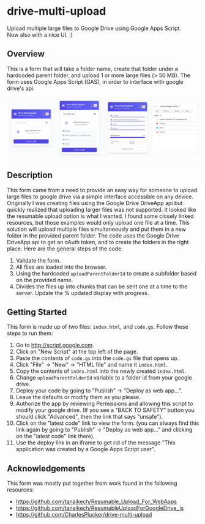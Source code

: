 # drive-multi-upload
Upload multiple large files to Google Drive using Google Apps Script.  
Now also with a nice UI. :)

## Overview
This is a form that will take a folder name, create that folder under a hardcoded parent folder, and upload 1 or more large files (> 50 MB). The form uses Google Apps Script (GAS), in order to interface with google drive's api.

![](img/overview.png)

## Description
This form came from a need to provide an easy way for someone to upload large files to google drive via a simple interface accessible on any device. Originally I was creating files using the Google Drive DriveApp api but quickly realized that uploading larger files was not supported. It looked like the resumable upload option is what I wanted. I found some closely linked resources, but those examples would only upload one file at a time. This solution will upload multiple files simultaneously and put them in a new folder in the provided parent folder. The code uses the Google Drive DriveApp api to get an oAuth token, and to create the folders in the right place. Here are the general steps of the code:

1. Validate the form.
2. All files are loaded into the browser.
3. Using the hardcoded `uploadParentFolderId` to create a subfolder based on the provided name.
4. Divides the files up into chunks that can be sent one at a time to the server. Update the % updated display with progress.

## Getting Started
This form is made up of two files: `index.html`, and `code.gs`. Follow these steps to run them:
1. Go to http://script.google.com.
2. Click on "New Script" at the top left of the page.
3. Paste the contents of `code.gs` into the `code.gs` file that opens up.
4. Click "File" -> "New" -> "HTML file" and name it `index.html`.
5. Copy the contents of `index.html` into the newly created `index.html`.
6. Change `uploadParentFolderId` variable to a folder id from your google drive.
6. Deploy your code by going to "Publish" -> "Deploy as web app...".
7. Leave the defaults or modify them as you please.
8. Authorize the app by reviewing Permissions and allowing this script to modify your google drive. (If you see a "BACK TO SAFETY" button you should click "Advanced", then the link that says "unsafe").
9. Click on the "latest code" link to view the form. (you can always find this link again by going to "Publish" -> "Deploy as web app..." and clicking on the "latest code" link there).
10. Use the deploy link in an iframe to get rid of the message "This application was created by a Google Apps Script user".

## Acknowledgements
This form was mostly put together from work found in the following resources:
- https://github.com/tanaikech/Resumable_Upload_For_WebApps
- https://github.com/tanaikech/ResumableUploadForGoogleDrive_js
- https://github.com/CharlesPlucker/drive-multi-upload
